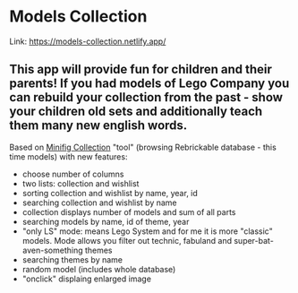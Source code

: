 # Models Collection

Link: https://models-collection.netlify.app/

## This app will provide fun for children and their parents! If you had models of Lego Company you can rebuild your collection from the past - show your children old sets and additionally teach them many new english words.

Based on [Minifig Collection](https://github.com/Pdzoc/Minifigs-Collection) "tool" (browsing Rebrickable database - this time models) with new features:
- choose number of columns
- two lists: collection and wishlist
- sorting collection and wishlist by name, year, id
- searching collection and wishlist by name
- collection displays number of models and sum of all parts
- searching models by name, id of theme, year
- "only LS" mode: means Lego System and for me it is more "classic" models. Mode allows you filter out technic, fabuland and super-bat-aven-something themes
- searching themes by name
- random model (includes whole database)
- "onclick" displaing enlarged image



